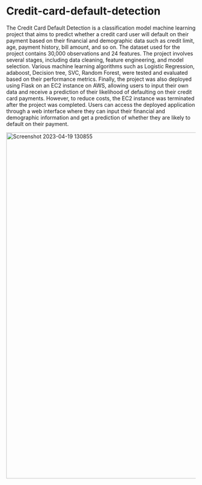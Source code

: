 # Credit-card-default-detection
The Credit Card Default Detection is a classification model machine learning project that aims to predict whether a credit card user will default on their payment based on their financial and demographic data such as credit limit, age, payment history, bill amount, and so on. The dataset used for the project contains 30,000 observations and 24 features. The project involves several stages, including data cleaning, feature engineering, and model selection. Various machine learning algorithms such as Logistic Regression, adaboost, Decision tree, SVC, Random Forest, were tested and evaluated based on their performance metrics. Finally, the project was also deployed using Flask on an EC2 instance on AWS, allowing users to input their own data and receive a prediction of their likelihood of defaulting on their credit card payments. However, to reduce costs, the EC2 instance was terminated after the project was completed. Users can access the deployed application through a web interface where they can input their financial and demographic information and get a prediction of whether they are likely to default on their payment. 

<img width="918" alt="Screenshot 2023-04-19 130855" src="https://user-images.githubusercontent.com/115337082/233003786-a32123ec-6298-4b97-aa07-8e4c9198248d.png">

 

